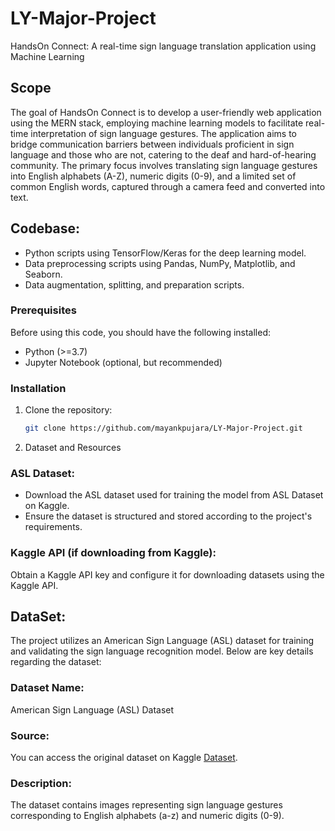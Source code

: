 # LY-Major-Project
HandsOn Connect: A real-time sign language translation application using Machine Learning

## Scope
The goal of HandsOn Connect is to develop a user-friendly web application using the MERN stack, employing machine learning models to facilitate real-time interpretation of sign language gestures. The application aims to bridge communication barriers between individuals proficient in sign language and those who are not, catering to the deaf and hard-of-hearing community. The primary focus involves translating sign language gestures into English alphabets (A-Z), numeric digits (0-9), and a limited set of common English words, captured through a camera feed and converted into text.

## Codebase:

- Python scripts using TensorFlow/Keras for the deep learning model.
- Data preprocessing scripts using Pandas, NumPy, Matplotlib, and Seaborn.
- Data augmentation, splitting, and preparation scripts.

### Prerequisites

Before using this code, you should have the following installed:

- Python (>=3.7)
- Jupyter Notebook (optional, but recommended)

### Installation

1. Clone the repository:

   ```sh
   git clone https://github.com/mayankpujara/LY-Major-Project.git
2. Dataset and Resources
### ASL Dataset:
- Download the ASL dataset used for training the model from ASL Dataset on Kaggle.
- Ensure the dataset is structured and stored according to the project's requirements.
### Kaggle API (if downloading from Kaggle):
Obtain a Kaggle API key and configure it for downloading datasets using the Kaggle API.

## DataSet: 
The project utilizes an American Sign Language (ASL) dataset for training and validating the sign language recognition model. Below are key details regarding the dataset:
### Dataset Name: 
American Sign Language (ASL) Dataset
### Source: 
You can access the original dataset on Kaggle [Dataset](https://www.kaggle.com/datasets/ayuraj/asl-dataset/data). 
### Description: 
The dataset contains images representing sign language gestures corresponding to English alphabets (a-z) and numeric digits (0-9).
